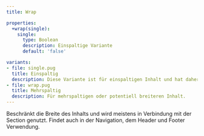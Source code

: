 ```yaml
---
title: Wrap

properties:
  +wrap(single):
    single:
      type: Boolean
      description: Einspaltige Variante
      default: 'false'

variants:
- file: single.pug
  title: Einspaltig
  description: Diese Variante ist für einspaltigen Inhalt und hat daher eine Beschränkung der Maximalbreite.
- file: wrap.pug
  title: Mehrspaltig
  description: Für mehrspaltigen oder potentiell breiteren Inhalt.
---
```

Beschränkt die Breite des Inhalts und wird meistens in Verbindung mit der Section genutzt.
Findet auch in der Navigation, dem Header und Footer Verwendung.
